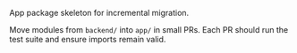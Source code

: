 App package skeleton for incremental migration.

Move modules from `backend/` into `app/` in small PRs. Each PR should run the test suite and ensure imports remain valid.
